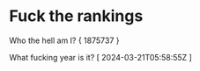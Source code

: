 # Fuck the rankings

Who the hell am I?
{ 1875737 }

What fucking year is it?
[ 2024-03-21T05:58:55Z ]
